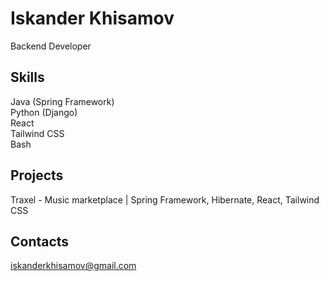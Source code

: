 # Iskander Khisamov
Backend Developer
## Skills
Java (Spring Framework)  
Python (Django)  
React  
Tailwind CSS  
Bash  
## Projects
Traxel - Music marketplace | Spring Framework, Hibernate, React, Tailwind CSS
## Contacts  
iskanderkhisamov@gmail.com
